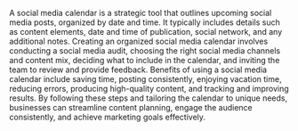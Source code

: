 A social media calendar is a strategic tool that outlines upcoming social media posts, organized by date and time. It typically includes details such as content elements, date and time of publication, social network, and any additional notes. Creating an organized social media calendar involves conducting a social media audit, choosing the right social media channels and content mix, deciding what to include in the calendar, and inviting the team to review and provide feedback. Benefits of using a social media calendar include saving time, posting consistently, enjoying vacation time, reducing errors, producing high-quality content, and tracking and improving results. By following these steps and tailoring the calendar to unique needs, businesses can streamline content planning, engage the audience consistently, and achieve marketing goals effectively.